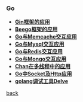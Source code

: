 
### Go

  * **[Gin框架的应用](https://github.com/bingbo/ginapp)**
  * **[Beego框架的应用](https://github.com/bingbo/beego-app)**
  * **[Go与Memcache交互应用](./detail/Go与Memcache交互应用.html)**
  * **[Go与Mysql交互应用](./detail/Go与Mysql交互应用.html)**
  * **[Go与Redis交互应用](./detail/Go与Redis交互应用.html)**
  * **[Go与Mongo交互应用](./detail/Go与Mongo交互应用.html)**
  * **[Chan在多线程中的应用](./detail/Chan在多线程中的应用.html)**
  * **[Go中Socket及Http应用](./detail/Go中Socket及Http应用.html)**
  * **[golang调试工具Delve](./detail/golang调试工具Delve.html)**
  
[back](./../../)
